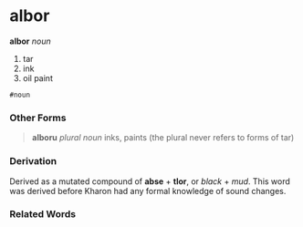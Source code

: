 albor
=====

**albor** _noun_

1. tar
2. ink
3. oil paint

`#noun`

### Other Forms

> **alboru** _plural noun_ inks, paints (the plural never refers to forms of tar)

### Derivation

Derived as a mutated compound of **abse** + **tlor**, or _black_ + _mud_. This word was derived before Kharon had any formal knowledge of sound changes.

### Related Words
